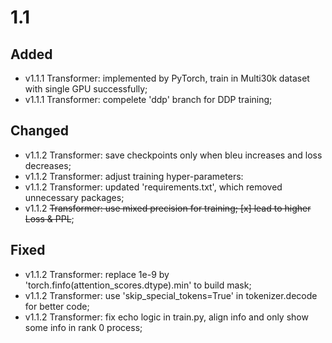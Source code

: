 # 1.1

## Added

- v1.1.1 Transformer: implemented by PyTorch, train in Multi30k dataset with single GPU successfully;
- v1.1.1 Transformer: compelete 'ddp' branch for DDP training;

## Changed

- v1.1.2 Transformer: save checkpoints only when bleu increases and loss decreases;
- v1.1.2 Transformer: adjust training hyper-parameters:
- v1.1.2 Transformer: updated 'requirements.txt', which removed unnecessary packages;
- v1.1.2 ~~Transformer: use mixed precision for training; [x] lead to higher Loss & PPL~~;

## Fixed

- v1.1.2 Transformer: replace 1e-9 by 'torch.finfo(attention_scores.dtype).min' to build mask;
- v1.1.2 Transformer: use 'skip_special_tokens=True' in tokenizer.decode for better code;
- v1.1.2 Transformer: fix echo logic in train.py, align info and only show some info in rank 0 process;





